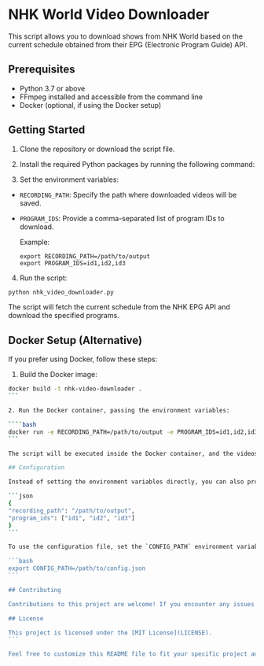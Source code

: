 # NHK World Video Downloader

This script allows you to download shows from NHK World based on the current schedule obtained from their EPG (Electronic Program Guide) API.

## Prerequisites

- Python 3.7 or above
- FFmpeg installed and accessible from the command line
- Docker (optional, if using the Docker setup)

## Getting Started

1. Clone the repository or download the script file.

2. Install the required Python packages by running the following command:

3. Set the environment variables:

- `RECORDING_PATH`: Specify the path where downloaded videos will be saved.
- `PROGRAM_IDS`: Provide a comma-separated list of program IDs to download.

  Example:
  ```
  export RECORDING_PATH=/path/to/output
  export PROGRAM_IDS=id1,id2,id3
  ```

4. Run the script:

```bash
python nhk_video_downloader.py
```

The script will fetch the current schedule from the NHK EPG API and download the specified programs.

## Docker Setup (Alternative)

If you prefer using Docker, follow these steps:

1. Build the Docker image:

````bash
docker build -t nhk-video-downloader .
```

2. Run the Docker container, passing the environment variables:

````bash
docker run -e RECORDING_PATH=/path/to/output -e PROGRAM_IDS=id1,id2,id3 nhk-video-downloader
```

The script will be executed inside the Docker container, and the videos will be downloaded to the specified path.

## Configuration

Instead of setting the environment variables directly, you can also provide a configuration file (`config.json`) with the following structure:

```json
{
"recording_path": "/path/to/output",
"program_ids": ["id1", "id2", "id3"]
}
```

To use the configuration file, set the `CONFIG_PATH` environment variable to the file's location:

```bash
export CONFIG_PATH=/path/to/config.json
```

## Contributing

Contributions to this project are welcome! If you encounter any issues or have suggestions for improvements, please open an issue or submit a pull request.

## License

This project is licensed under the [MIT License](LICENSE).
```

Feel free to customize this README file to fit your specific project and provide any additional information that might be useful for users.